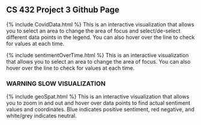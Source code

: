 ## CS 432 Project 3 Github Page

{% include CovidData.html %}
This is an interactive visualization that allows you to select an area to change the area of focus and select/de-select different data points in the legend. You can also hover over the line to check for values at each time.

{% include sentimentOverTime.html %}
This is an interactive visualization that allows you to select an area to change the area of focus. You can also hover over the line to check for values at each time.

### **WARNING SLOW VISUALIZATION**
{% include geoSpat.html %}
This is an interactive visualization that allows you to zoom in and out and hover over data points to find actual sentiment values and coordinates. Blue indicates positive sentiment, red negative, and white/grey indicates neutral.
